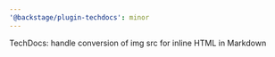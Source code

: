 ```yaml
---
'@backstage/plugin-techdocs': minor
---
```


TechDocs: handle conversion of img src for inline HTML in Markdown
